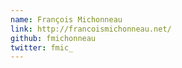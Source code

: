 ```yaml
---
name: François Michonneau
link: http://francoismichonneau.net/
github: fmichonneau
twitter: fmic_
---
```

